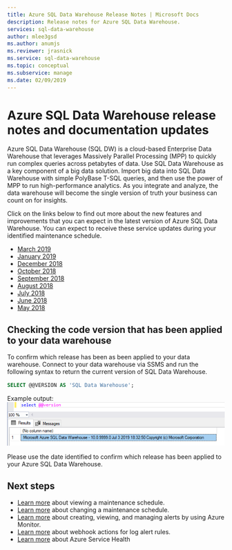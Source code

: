 ```yaml
---
title: Azure SQL Data Warehouse Release Notes | Microsoft Docs
description: Release notes for Azure SQL Data Warehouse.
services: sql-data-warehouse
author: mlee3gsd
ms.author: anumjs
ms.reviewer: jrasnick
ms.service: sql-data-warehouse
ms.topic: conceptual
ms.subservice: manage
ms.date: 02/09/2019
---
```


# Azure SQL Data Warehouse release notes and documentation updates

Azure SQL Data Warehouse (SQL DW) is a cloud-based Enterprise Data Warehouse that leverages Massively Parallel Processing (MPP) to quickly run complex queries across petabytes of data. Use SQL Data Warehouse as a key component of a big data solution. Import big data into SQL Data Warehouse with simple PolyBase T-SQL queries, and then use the power of MPP to run high-performance analytics. As you integrate and analyze, the data warehouse will become the single version of truth your business can count on for insights.

Click on the links below to find out more about the new features and improvements that you can expect in the latest version of Azure SQL Data Warehouse. You can expect to receive these service updates during your identified maintenance schedule.

- [March 2019](./release-notes-10-0-10106-0.md#march-2019)
- [January 2019](./release-notes-10-0-10106-0.md#january-2019)
- [December 2018](./release-notes-10-0-10106-0.md#december-2018)
- [October 2018](./release-notes-10-0-10106-0.md#october-2018)
- [September 2018](./release-notes-september-2018.md)
- [August 2018](./release-notes-august-2018.md)
- [July 2018](./release-notes-july-2018.md)
- [June 2018](./release-notes-june-2018.md)
- [May 2018](./release-notes-may-2018.md)

## Checking the code version that has been applied to your data warehouse

To confirm which release has been as been applied to your data warehouse. Connect to your data warehouse via SSMS and run the following syntax to return the current version of SQL Data Warehouse.

```sql
SELECT @@VERSION AS 'SQL Data Warehouse';
```

Example output: 
![SQL Data Warehouse version](./media/release-notes/sql_data_warehouse_version.png)

Please use the date identified to confirm which release has been applied to your Azure SQL Data Warehouse. 


## Next steps
- [Learn more](https://docs.microsoft.com/azure/sql-data-warehouse/viewing-maintenance-schedule) about viewing a maintenance schedule. 
- [Learn more](https://docs.microsoft.com/azure/sql-data-warehouse/changing-maintenance-schedule) about changing a maintenance schedule.
- [Learn more](https://docs.microsoft.com/azure/monitoring-and-diagnostics/alert-metric) about creating, viewing, and managing alerts by using Azure Monitor.
- [Learn more](https://docs.microsoft.com/azure/monitoring-and-diagnostics/monitor-alerts-unified-log-webhook) about webhook actions for log alert rules.
- [Learn more](https://docs.microsoft.com/azure/service-health/service-health-overview) about Azure Service Health
